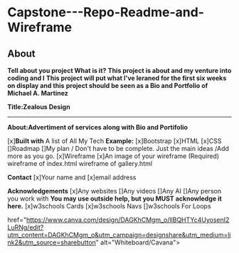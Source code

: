 # Capstone---Repo-Readme-and-Wireframe
**About**
-------------------------------------------------------------------------------------------
**Tell about you project What is it?**
**This project is about and my venture into coding and I**
**This project will put what I've leraned for the first six weeks on display and this**
**project should be seen as a Bio and Portfolio of Michael A. Martinez**

**Title:Zealous Design**
_______________________________
**About:Advertiment of services along with Bio and Portifolio**

[x]**Built with**
   A list
      of
     All
     My
    Tech
**Example:**
[x]Bootstrap
[x]HTML
[x]CSS
[]Roadmap
[]My plan / Don't have to be complete.
 Just the main ideas /Add more as you go.
[x]Wireframe
[x]An image of your wireframe (Required) wireframe of index.html wireframe of gallery.html

**Contact**
[x]Your name and [x]email address

**Acknowledgements**
[x]Any websites
[]Any videos
[]Any AI
[]Any person you work with
**You may use outside help, but you MUST acknowledge it here.**
[x]w3schools Cards
[x]w3schools Navs
[]w3schools For Loops

href="https://www.canva.com/design/DAGKhCMgm_o/llBQHTYc4UyosenI2LuRNg/edit?utm_content=DAGKhCMgm_o&utm_campaign=designshare&utm_medium=link2&utm_source=sharebutton" alt="Whiteboard/Cavana">
